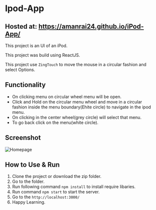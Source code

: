 # Ipod-App
## Hosted at: https://amanrai24.github.io/iPod-App/

This project is an UI of an iPod.

This project was build using ReactJS.

This project use `ZingTouch` to move the mouse in a circular fashion and select Options.

## Functionality
* On clicking menu on circular wheel menu will be open.
* Click and Hold on the circular menu wheel and move in a circular fashion inside the menu boundary(Ehite circle) to navigate in the ipod menu.
* On clicking in the center wheel(grey circle) will select that menu.
* To go back click on the menu(white circle).

## Screenshot

![Homepage](image/1.JPG)

## How to Use & Run
1. Clone the project or download the zip folder.
2. Go to the folder.
3. Run following command `npm install` to install require libaries.
4. Run command `npm start` to start the server.
5. Go to the `http://localhost:3000/`
6. Happy Learning.